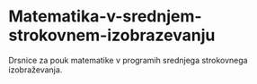 # Matematika-v-srednjem-strokovnem-izobrazevanju
Drsnice za pouk matematike v programih srednjega strokovnega izobraževanja.
